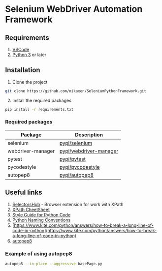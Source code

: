 # Selenium WebDriver Automation Framework

## Requirements
1. [VSCode](https://code.visualstudio.com)
2. [Python 3](https://www.python.org/downloads/) or later

## Installation
1. Clone the project
```sh
git clone https://github.com/nikaxen/SeleniumPythonFramework.git
```
2. Install the required packages
```sh
pip install -r requirements.txt
```
### Required packages
| Package | Description |
| ------ | ------ |
| selenium | [pypi/selenium](https://pypi.org/project/selenium/) |
| webdriver-manager | [pypi/webdriver-manager](https://pypi.org/project/webdriver-manager/) |
| pytest | [pypi/pytest](https://pypi.org/project/pytest/) |
| pycodestyle | [pypi/pycodestyle](https://pypi.org/project/pycodestyle/) |
| autopep8 | [pypi/autopep8](https://pypi.org/project/autopep8/) |


## Useful links
1. [SelectorsHub](https://selectorshub.com) - Browser extension for work with XPath
2. [XPath CheetSheet](https://devhints.io/xpath)
3. [Style Guide for Python Code](https://www.python.org/dev/peps/pep-0008/)
4. [Python Naming Conventions](https://visualgit.readthedocs.io/en/latest/pages/naming_convention.html)
5. [https://www.kite.com/python/answers/how-to-break-a-long-line-of-code-in-python](https://www.kite.com/python/answers/how-to-break-a-long-line-of-code-in-python)
6. [autopep8](https://pypi.org/project/autopep8/)

### Example of using autopep8
```sh
autopep8 --in-place --aggressive basePage.py
```
